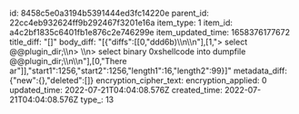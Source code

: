 id: 8458c5e0a3194b5391444ed3fc14220e
parent_id: 22cc4eb932624ff9b292467f3201e16a
item_type: 1
item_id: a4c2bf1835c6401fb1e876c2e746299e
item_updated_time: 1658376177672
title_diff: "[]"
body_diff: "[{\"diffs\":[[0,\"ddd6b)\\\n\\\n\"],[1,\"> select @@plugin_dir;\\\n> \\\n> select binary 0xshellcode into dumpfile @@plugin_dir;\\\n\\\n\"],[0,\"There ar\"]],\"start1\":1256,\"start2\":1256,\"length1\":16,\"length2\":99}]"
metadata_diff: {"new":{},"deleted":[]}
encryption_cipher_text: 
encryption_applied: 0
updated_time: 2022-07-21T04:04:08.576Z
created_time: 2022-07-21T04:04:08.576Z
type_: 13